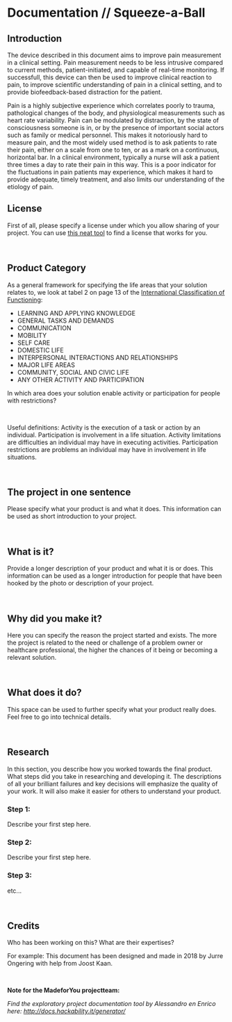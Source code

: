 # **Documentation // Squeeze-a-Ball**

## Introduction

The device described in this document aims to improve pain measurement in a clinical setting. Pain measurement needs to be less intrusive compared to current methods, patient-initiated, and capable of real-time monitoring. If successfull, this device can then be used to improve clinical reaction to pain, to improve scientific understanding of pain in a clinical setting, and to provide biofeedback-based distraction for the patient.

Pain is a highly subjective experience which correlates poorly to trauma, pathological changes of the body, and physiological measurements such as heart rate variability. Pain can be modulated by distraction, by the state of consciousness someone is in, or by the presence of important social actors such as family or medical personnel. This makes it notoriously hard to measure pain, and the most widely used method is to ask patients to rate their pain, either on a scale from one to ten, or as a mark on a continuous, horizontal bar. In a clinical environment, typically a nurse will ask a patient three times a day to rate their pain in this way. This is a poor indicator for the fluctuations in pain patients may experience, which makes it hard to provide adequate, timely treatment, and also limits our understanding of the etiology of pain. 


## License

First of all, please specify a license under which you allow sharing of your project. You can use [this neat tool](https://creativecommons.org/choose/) to find a license that works for you.

​

## Product Category

As a general framework for specifying the life areas that your solution relates to, we look at tabel 2 on page 13 of the [International Classification of Functioning](http://www.who-fic.nl/dsresource?objectid=rivmp:230329&type=org):

- LEARNING AND APPLYING KNOWLEDGE
- GENERAL TASKS AND DEMANDS
- COMMUNICATION
- MOBILITY
- SELF CARE
- DOMESTIC LIFE
- INTERPERSONAL INTERACTIONS AND RELATIONSHIPS
- MAJOR LIFE AREAS
- COMMUNITY, SOCIAL AND CIVIC LIFE
- ANY OTHER ACTIVITY AND PARTICIPATION

In which area does your solution enable activity or participation for people with restrictions?

​

Useful definitions: Activity is the execution of a task or action by an individual. Participation is involvement in a life situation. Activity limitations are difficulties an individual may have in executing activities. Participation restrictions are problems an individual may have in involvement in life situations.

​

## The project in one sentence

Please specify what your product is and what it does. This information can be used as short introduction to your project.

​

## What is it?

Provide a longer description of your product and what it is or does. This information can be used as a longer introduction for people that have been hooked by the photo or description of your project.

​

## Why did you make it?

Here you can specify the reason the project started and exists. The more the project is related to the need or challenge of a problem owner or healthcare professional, the higher the chances of it being or becoming a relevant solution.

​

## What does it do?

This space can be used to further specify what your product really does. Feel free to go into technical details.

​

## Research

In this section, you describe how you worked towards the final product. What steps did you take in researching and developing it. The descriptions of all your brilliant failures and key decisions will emphasize the quality of your work. It will also make it easier for others to understand your product.

### **Step 1:**

Describe your first step here.

### **Step 2:**

Describe your first step here.

### **Step 3:**

etc...

​

## Credits

Who has been working on this? What are their expertises?

For example: This document has been designed and made in 2018 by Jurre Ongering with help from Joost Kaan.

​

**Note for the MadeforYou projectteam:**

_Find the exploratory project documentation tool by Alessandro en Enrico here: http://docs.hackability.it/generator/_

